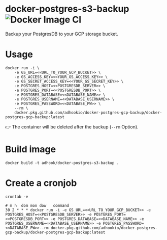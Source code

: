 docker-postgres-s3-backup ![Docker Image CI](https://github.com/adhookio/docker-postgres-gcp-backup/workflows/Docker%20Image%20CI/badge.svg?branch=master)
============

Backup your PostgresDB to your GCP storage bucket.

# Usage

    docker run -i \
        -e GS_URL=<<URL_TO_YOUR_GCP_BUCKET>> \
        -e GS_ACCESS_KEY=<<YOUR_GS_ACCESS_KEY>> \
        -e GS_SECRET_ACCESS_KEY=<<YOUR_GS_SECRET_KEY>> \
        -e POSTGRES_HOST=<<POSTGRESDB_SERVER>> \
        -e POSTGRES_PORT=<<POSTGRESDB_PORT>> \
        -e POSTGRES_DATABASE=<<DATABASE_NAME>> \
        -e POSTGRES_USERNAME=<<DATABASE_USERNAME>> \
        -e POSTGRES_PASSWORD=<<DATABASE_PW>> \ 
        --rm \
        docker.pkg.github.com/adhookio/docker-postgres-gcp-backup/docker-postgres-gcp-backup:latest

👉 The container will be deleted after the backup (`--rm` Option).

# Build image

    docker build -t adhook/docker-postgres-s3-backup .

# Create a cronjob

    crontab -e 

    # m h  dom mon dow   command
    30 2 * * * docker run -i -e GS_URL=<<URL_TO_YOUR_GCP_BUCKET>> -e POSTGRES_HOST=<<POSTGRESDB_SERVER>> -e POSTGRES_PORT=<<POSTGRESDB_PORT>> -e POSTGRES_DATABASE=<<DATABASE_NAME>> -e POSTGRES_USERNAME=<<DATABASE_USERNAME>> -e POSTGRES_PASSWORD=<<DATABASE_PW>>--rm docker.pkg.github.com/adhookio/docker-postgres-gcp-backup/docker-postgres-gcp-backup:latest

    
